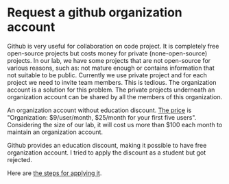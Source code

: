 # Request a github organization account

Github is very useful for collaboration on code project. It is completely free open-source projects but costs money for private (none-open-source) projects. In our lab, we have some projects that are not open-source for various reasons, such as: not mature enough or contains information that not suitable to be public. Currently we use private project and for each project we need to invite team members. This is tedious. The organization account is a solution for this problem. The private projects underneath an organization account can be shared by all the members of this organization. 

An organization account without education discount. [The price](https://github.com/blog/2164-introducing-unlimited-private-repositories) is "Organization: $9/user/month, $25/month for your first five users". Considering the size of our lab, it will cost us more than $100 each month to maintain an organization account.

Github provides an education discount, making it possible to have free organization account. I tried to apply the discount as a student but got rejected.

Here are [the steps for applying it](https://hackmd.io/EYQwnADGAsBmAmBaWIDGZHQGywMyLFWnxAA4J5oBGAJmgFMbUIg=).

